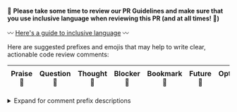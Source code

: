 👋 **Please take some time to review our PR Guidelines and make sure that you use inclusive language when reviewing this PR (and at all times! 💞)**

〰️ [Here's a guide to inclusive language](https://github.com/hashicorp/engineering-docs/blob/main/writing/style-guide.md#inclusive-language) 〰️

Here are suggested prefixes and emojis that may help to write clear, actionable code review comments:

| Praise 🙌 | Question 🙋 | Thought 💭 | Blocker 🚧 | Bookmark🔖| Future 📌 | Optional 🎨 | Nitpick ⛏️ |
| - | - | - | - | - | - | - | - |

<details>
<summary>Expand for comment prefix descriptions</summary>

| Prefix+Emoji  |  Emoji Alias        | Description                                                                                                                                                                                                                                                                                                  
| ------------  | ------------------  |--------------------------------------------------------------------------------------------------------------------------------------------------------------------------------------------------------------------------------------------------------------------------------------------------------------|
| Praise 🙌     | `:raised_hands:`    | Use to highlight something positive. It's nice to try to leave one per review, but don't leave false praise just to leave one of these comments.                                                                                                                                                              |
| Question 🙋   | `:raising_hand:`    | Use to gain clarity from the code author. The conversation could evolve into any one of these other categories. Only the reviewer should resolve these comment threads.                                                                                                                                       |
| Thought 💭    | `:thought_balloon:` | Use to share context, leave a breadcrumb, or share an idea that came up while reviewing.                                                                                                                                                                                                                      |
| Blocker 🚧    | `:construction:`    | Use to request changes that block merging the current PR. Only the reviewer should resolve these comment threads.                                                                                                                                                                                             |
| Future 📌     | `:pushpin:`         | Use to request changes that the code author can choose to address in the current PR or a follow-up one.                                                                                                                                                                                                       |
| Bookmark🔖    | `:bookmark:`        | Use to request changes that may require substantial changes/improvements that cannot be completed within a reasonable timeframe and can be bookmarked for later. The code author/reviewer must create a JIRA ticket to table for the future that includes context and point-of-contacts to circle back on.    |                                                                                                                                                                                                  |                                                                                                                                             |
| Optional 🎨   | `:art:`             | Use to suggest optional changes that you feel strongly about but ultimately defer to the code author to make a decision on. These can be comments that turn into valuable conversation starters for adopting new code styles, guidelines, or team practices.                                                  |
| Nitpick ⛏️    | `:pick:`            | Use to suggest changes based on loose opinions or personal preferences. The difference between this and **Optional** 🎨  is how strong the code reviewer's opinion is.                                                                                                                                        |

</details> 
